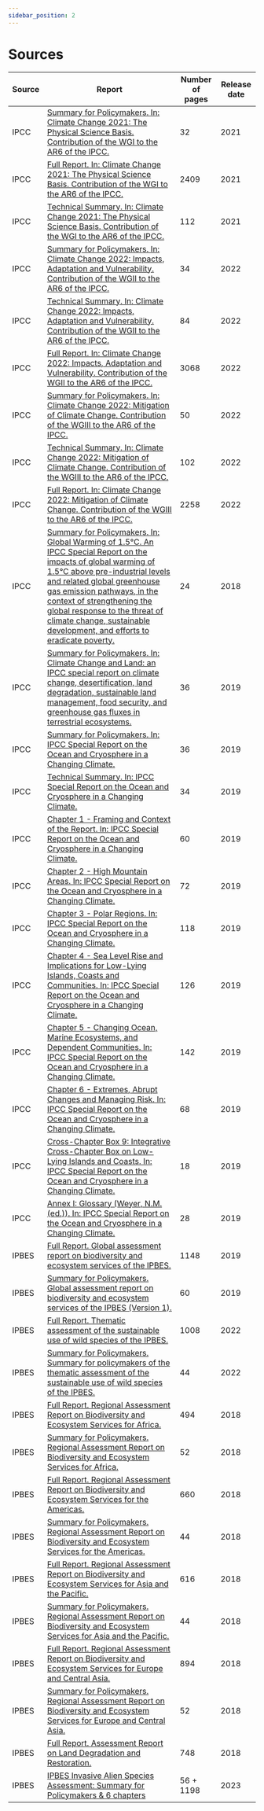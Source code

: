 ```yaml
---
sidebar_position: 2
---
```


# Sources

| Source | Report | Number of pages | Release date |
| --- | --- | --- | --- |
IPCC | [Summary for Policymakers. In: Climate Change 2021: The Physical Science Basis. Contribution of the WGI to the AR6 of the IPCC.](https://www.ipcc.ch/report/ar6/wg1/downloads/report/IPCC_AR6_WGI_SPM.pdf) | 32 | 2021
| IPCC | [Full Report. In: Climate Change 2021: The Physical Science Basis. Contribution of the WGI to the AR6 of the IPCC.](https://report.ipcc.ch/ar6/wg1/IPCC_AR6_WGI_FullReport.pdf) | 2409 | 2021 |
| IPCC | [Technical Summary. In: Climate Change 2021: The Physical Science Basis. Contribution of the WGI to the AR6 of the IPCC.](https://www.ipcc.ch/report/ar6/wg1/downloads/report/IPCC_AR6_WGI_TS.pdf) | 112 | 2021 |
| IPCC | [Summary for Policymakers. In: Climate Change 2022: Impacts, Adaptation and Vulnerability. Contribution of the WGII to the AR6 of the IPCC.](https://www.ipcc.ch/report/ar6/wg2/downloads/report/IPCC_AR6_WGII_SummaryForPolicymakers.pdf) | 34 | 2022 |
| IPCC | [Technical Summary. In: Climate Change 2022: Impacts, Adaptation and Vulnerability. Contribution of the WGII to the AR6 of the IPCC.](https://www.ipcc.ch/report/ar6/wg2/downloads/report/IPCC_AR6_WGII_TechnicalSummary.pdf) | 84 | 2022 |
| IPCC | [Full Report. In: Climate Change 2022: Impacts, Adaptation and Vulnerability. Contribution of the WGII to the AR6 of the IPCC.](https://report.ipcc.ch/ar6/wg2/IPCC_AR6_WGII_FullReport.pdf) | 3068 | 2022 |
| IPCC | [Summary for Policymakers. In: Climate Change 2022: Mitigation of Climate Change. Contribution of the WGIII to the AR6 of the IPCC.](https://www.ipcc.ch/report/ar6/wg3/downloads/report/IPCC_AR6_WGIII_SummaryForPolicymakers.pdf) | 50 | 2022 |
| IPCC | [Technical Summary. In: Climate Change 2022: Mitigation of Climate Change. Contribution of the WGIII to the AR6 of the IPCC.](https://www.ipcc.ch/report/ar6/wg3/downloads/report/IPCC_AR6_WGIII_TechnicalSummary.pdf) | 102 | 2022 |
| IPCC | [Full Report. In: Climate Change 2022: Mitigation of Climate Change. Contribution of the WGIII to the AR6 of the IPCC.](https://www.ipcc.ch/report/ar6/wg3/downloads/report/IPCC_AR6_WGIII_FullReport.pdf) | 2258 | 2022 |
| IPCC | [Summary for Policymakers. In: Global Warming of 1.5°C. An IPCC Special Report on the impacts of global warming of 1.5°C above pre-industrial levels and related global greenhouse gas emission pathways, in the context of strengthening the global response to the threat of climate change, sustainable development, and efforts to eradicate poverty.](https://www.ipcc.ch/site/assets/uploads/sites/2/2022/06/SPM_version_report_LR.pdf) | 24 | 2018 |
| IPCC | [Summary for Policymakers. In: Climate Change and Land: an IPCC special report on climate change, desertification, land degradation, sustainable land management, food security, and greenhouse gas fluxes in terrestrial ecosystems.](https://www.ipcc.ch/site/assets/uploads/sites/4/2022/11/SRCCL_SPM.pdf) | 36 | 2019 |
| IPCC | [Summary for Policymakers. In: IPCC Special Report on the Ocean and Cryosphere in a Changing Climate.](https://www.ipcc.ch/site/assets/uploads/sites/3/2022/03/01_SROCC_SPM_FINAL.pdf) | 36 | 2019 |
| IPCC | [Technical Summary. In: IPCC Special Report on the Ocean and Cryosphere in a Changing Climate.](https://www.ipcc.ch/site/assets/uploads/sites/3/2022/03/02_SROCC_TS_FINAL.pdf) | 34 | 2019 |
| IPCC | [Chapter 1 - Framing and Context of the Report. In: IPCC Special Report on the Ocean and Cryosphere in a Changing Climate.](https://www.ipcc.ch/site/assets/uploads/sites/3/2022/03/03_SROCC_Ch01_FINAL.pdf) | 60 | 2019 |
| IPCC | [Chapter 2 - High Mountain Areas. In: IPCC Special Report on the Ocean and Cryosphere in a Changing Climate.](https://www.ipcc.ch/site/assets/uploads/sites/3/2022/03/04_SROCC_Ch02_FINAL.pdf) | 72 | 2019 |
| IPCC | [Chapter 3 - Polar Regions. In: IPCC Special Report on the Ocean and Cryosphere in a Changing Climate.](https://www.ipcc.ch/site/assets/uploads/sites/3/2022/03/05_SROCC_Ch03_FINAL.pdf) | 118 | 2019 |
| IPCC | [Chapter 4 - Sea Level Rise and Implications for Low-Lying Islands, Coasts and Communities. In: IPCC Special Report on the Ocean and Cryosphere in a Changing Climate.](https://www.ipcc.ch/site/assets/uploads/sites/3/2022/03/06_SROCC_Ch04_FINAL.pdf) | 126 | 2019 |
| IPCC | [Chapter 5 - Changing Ocean, Marine Ecosystems, and Dependent Communities. In: IPCC Special Report on the Ocean and Cryosphere in a Changing Climate.](https://www.ipcc.ch/site/assets/uploads/sites/3/2022/03/07_SROCC_Ch05_FINAL.pdf) | 142 | 2019 |
| IPCC | [Chapter 6 - Extremes, Abrupt Changes and Managing Risk. In: IPCC Special Report on the Ocean and Cryosphere in a Changing Climate.](https://www.ipcc.ch/site/assets/uploads/sites/3/2022/03/08_SROCC_Ch06_FINAL.pdf) | 68 | 2019 |
| IPCC | [Cross-Chapter Box 9: Integrative Cross-Chapter Box on Low-Lying Islands and Coasts. In: IPCC Special Report on the Ocean and Cryosphere in a Changing Climate.](https://www.ipcc.ch/site/assets/uploads/sites/3/2019/11/11_SROCC_CCB9-LLIC_FINAL.pdf) | 18 | 2019 |
| IPCC | [Annex I: Glossary (Weyer, N.M. (ed.)). In: IPCC Special Report on the Ocean and Cryosphere in a Changing Climate.](https://www.ipcc.ch/site/assets/uploads/sites/3/2022/03/10_SROCC_AnnexI-Glossary_FINAL.pdf) | 28 | 2019 |
| IPBES | [Full Report. Global assessment report on biodiversity and ecosystem services of the IPBES.](https://zenodo.org/record/6417333/files/202206_IPBES%20GLOBAL%20REPORT_FULL_DIGITAL_MARCH%202022.pdf) | 1148 | 2019 |
| IPBES | [Summary for Policymakers. Global assessment report on biodiversity and ecosystem services of the IPBES (Version 1).](https://zenodo.org/record/3553579/files/ipbes_global_assessment_report_summary_for_policymakers.pdf) | 60 | 2019 |
| IPBES | [Full Report. Thematic assessment of the sustainable use of wild species of the IPBES.](https://zenodo.org/record/7755805/files/IPBES_ASSESSMENT_SUWS_FULL_REPORT.pdf) | 1008 | 2022 |
| IPBES | [Summary for Policymakers. Summary for policymakers of the thematic assessment of the sustainable use of wild species of the IPBES.](https://zenodo.org/record/7411847/files/EN_SPM_SUSTAINABLE%20USE%20OF%20WILD%20SPECIES.pdf) | 44 | 2022 |
| IPBES | [Full Report. Regional Assessment Report on Biodiversity and Ecosystem Services for Africa.](https://zenodo.org/record/3236178/files/ipbes_assessment_report_africa_EN.pdf) | 494 | 2018 |
| IPBES | [Summary for Policymakers. Regional Assessment Report on Biodiversity and Ecosystem Services for Africa.](https://zenodo.org/record/3236189/files/ipbes_assessment_spm_africa_EN.pdf) | 52 | 2018 |
| IPBES | [Full Report. Regional Assessment Report on Biodiversity and Ecosystem Services for the Americas.](https://zenodo.org/record/3236253/files/ipbes_assessment_report_americas_EN.pdf) | 660 | 2018 |
| IPBES | [Summary for Policymakers. Regional Assessment Report on Biodiversity and Ecosystem Services for the Americas.](https://zenodo.org/record/3236292/files/ipbes_assessment_spm_americas_EN.pdf) | 44 | 2018 |
| IPBES | [Full Report. Regional Assessment Report on Biodiversity and Ecosystem Services for Asia and the Pacific.](https://zenodo.org/record/3237374/files/ipbes_assessment_report_ap_EN.pdf) | 616 | 2018 |
| IPBES | [Summary for Policymakers. Regional Assessment Report on Biodiversity and Ecosystem Services for Asia and the Pacific.](https://zenodo.org/record/3237383/files/ipbes_assessment_spm_ap_EN.pdf) | 44 | 2018 |
| IPBES | [Full Report. Regional Assessment Report on Biodiversity and Ecosystem Services for Europe and Central Asia.](https://zenodo.org/record/3237429/files/ipbes_assessment_report_eca_EN.pdf) | 894 | 2018 |
| IPBES | [Summary for Policymakers. Regional Assessment Report on Biodiversity and Ecosystem Services for Europe and Central Asia.](https://zenodo.org/record/3237468/files/ipbes_assessment_spm_eca_EN.pdf) | 52 | 2018 |
| IPBES | [Full Report. Assessment Report on Land Degradation and Restoration.](https://zenodo.org/record/3237393/files/ipbes_assessment_report_ldra_EN.pdf) | 748 | 2018 |
| IPBES | [IPBES Invasive Alien Species Assessment: Summary for Policymakers & 6 chapters](https://zenodo.org/records/10127924/files/Summary%20for%20policymakers_IPBES%20IAS%20Assessment.pdf) | 56 + 1198 | 2023 |
